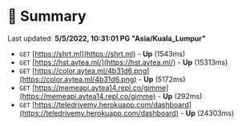 # 📖 Summary
Last updated: **5/5/2022, 10:31:01 PG "Asia/Kuala_Lumpur"**

- `GET` [https://shrt.ml](https://shrt.ml) - **Up** (1543ms)
- `GET` [https://hst.aytea.ml/](https://hst.aytea.ml/) - **Up** (15313ms)
- `GET` [https://color.aytea.ml/4b31d6.png](https://color.aytea.ml/4b31d6.png) - **Up** (5172ms)
- `GET` [https://memeapi.aytea14.repl.co/gimme](https://memeapi.aytea14.repl.co/gimme) - **Up** (292ms)
- `GET` [https://teledrivemy.herokuapp.com/dashboard](https://teledrivemy.herokuapp.com/dashboard) - **Up** (24303ms)
